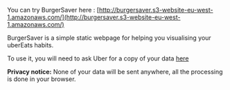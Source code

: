You can try BurgerSaver here : [http://burgersaver.s3-website-eu-west-1.amazonaws.com/](http://burgersaver.s3-website-eu-west-1.amazonaws.com/)

BurgerSaver is a simple static webpage for helping you visualising your uberEats habits.

To use it, you will need to ask Uber for a copy of your data [here](https://myprivacy.uber.com/privacy/exploreyourdata/download)

**Privacy notice:** None of your data will be sent anywhere, all the processing is done in your browser.
